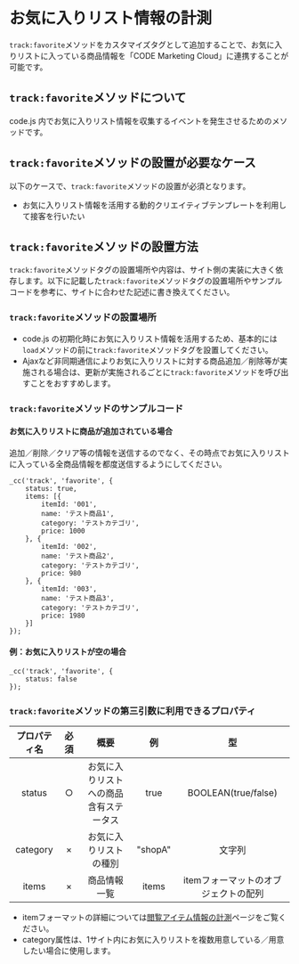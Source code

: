 # お気に入りリスト情報の計測

``track:favorite``メソッドをカスタマイズタグとして追加することで、お気に入りリストに入っている商品情報を「CODE Marketing Cloud」に連携することが可能です。

## ``track:favorite``メソッドについて

code.js 内でお気に入りリスト情報を収集するイベントを発生させるためのメソッドです。

## ``track:favorite``メソッドの設置が必要なケース

以下のケースで、``track:favorite``メソッドの設置が必須となります。

- お気に入りリスト情報を活用する動的クリエイティブテンプレートを利用して接客を行いたい

## ``track:favorite``メソッドの設置方法

``track:favorite``メソッドタグの設置場所や内容は、サイト側の実装に大きく依存します。以下に記載した``track:favorite``メソッドタグの設置場所やサンプルコードを参考に、サイトに合わせた記述に書き換えてください。


### ``track:favorite``メソッドの設置場所

- code.js の初期化時にお気に入りリスト情報を活用するため、基本的には``load``メソッドの前に``track:favorite``メソッドタグを設置してください。
- Ajaxなど非同期通信によりお気に入りリストに対する商品追加／削除等が実施される場合は、更新が実施されるごとに``track:favorite``メソッドを呼び出すことをおすすめします。

### ``track:favorite``メソッドのサンプルコード

#### お気に入りリストに商品が追加されている場合

追加／削除／クリア等の情報を送信するのでなく、その時点でお気に入りリストに入っている全商品情報を都度送信するようにしてください。

```
_cc('track', 'favorite', {
    status: true,
    items: [{
        itemId: '001',
        name: 'テスト商品1',
        category: 'テストカテゴリ',
        price: 1000
    }, {
        itemId: '002',
        name: 'テスト商品2',
        category: 'テストカテゴリ',
        price: 980
    }, {
        itemId: '003',
        name: 'テスト商品3',
        category: 'テストカテゴリ',
        price: 1980
    }]
});
```

#### 例：お気に入りリストが空の場合

```
_cc('track', 'favorite', {
    status: false
});
```

### ``track:favorite``メソッドの第三引数に利用できるプロパティ

| プロパティ名 | 必須 | 概要 | 例 | 型 |
|:--------:|:--------:|:--------:|:--------:|:--------:|
| status | ○ | お気に入りリストへの商品含有ステータス | true | BOOLEAN(true/false) |
| category | × | お気に入りリストの種別 | "shopA" | 文字列 |
| items | × | 商品情報一覧 | items | itemフォーマットのオブジェクトの配列 |

- itemフォーマットの詳細については[閲覧アイテム情報の計測](./track-item.html)ページをご覧ください。
- category属性は、1サイト内にお気に入りリストを複数用意している／用意したい場合に使用します。
